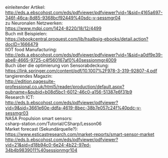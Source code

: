 einleitender Artikel:  
http://eds.a.ebscohost.com/eds/pdfviewer/pdfviewer?vid=1&sid=4165a697-346f-46ca-8d85-9368bcf92449%40sdc-v-sessmgr04  
zu Neuronalen Netzwerken:  
https://www.mdpi.com/1424-8220/18/12/4499  
Buch mit Beispielen:  
https://ebookcentral.proquest.com/lib/hsalbsig-ebooks/detail.action?docID=1666479  
IIOT food Manufacturing:  
http://eds.a.ebscohost.com/eds/pdfviewer/pdfviewer?vid=1&sid=a0df9e39-abe8-4665-9725-c4f560167af0%40sessionmgr4009  
Buch über die optimierung von Sensorabdeckung:  
https://link.springer.com/content/pdf/10.1007%2F978-3-319-92807-4.pdf  
tangierendes Magazin:  
http://edition.pagesuite-professional.co.uk/html5/reader/production/default.aspx?pubname=&pubid=b08d5bc1-6012-46c0-a156-51387e6f31b9  
Research ICT:  
http://eds.b.ebscohost.com/eds/pdfviewer/pdfviewer?vid=9&sid=3661e60e-ddfa-4619-8bec-38b7e057c24f%40pdc-v-sessmgr03  
NASA Propulsion smart sensors:    
csharp-station.com/Tutorial/CSharp/Lesson06  
Market forecast (Sekundärquelle?):  
https://www.esticastresearch.com/market-reports/smart-sensor-market  
http://eds.b.ebscohost.com/eds/pdfviewer/pdfviewer?vid=21&sid=d18b94c0-6e24-4b22-97ed-34b4b9839011%40sessionmgr104  

 
